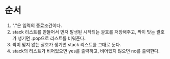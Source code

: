 # 순서 

1. "."은 입력의 종료조건이다.
2. stack 리스트를 만들어서 먼저 발생된 시작되는 괄호를 저장해주고,
짝이 맞는 괄호가 생기면 .pop으로 리스트를 비워준다.
3. 짝이 맞지 않는 괄호가 생기면 stack 리스트를 그대로 둔다.
4. stack의 리스트가 비어있으면 yes를 출력하고, 비어있지 않으면 no를 출력한다.
